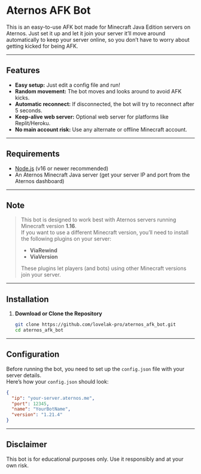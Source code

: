 # Aternos AFK Bot

This is an easy-to-use AFK bot made for Minecraft Java Edition servers on Aternos. Just set it up and let it join your server it’ll move around automatically to keep your server online, so you don’t have to worry about getting kicked for being AFK.

---

## Features

- **Easy setup:** Just edit a config file and run!
- **Random movement:** The bot moves and looks around to avoid AFK kicks.
- **Automatic reconnect:** If disconnected, the bot will try to reconnect after 5 seconds.
- **Keep-alive web server:** Optional web server for platforms like Replit/Heroku.
- **No main account risk:** Use any alternate or offline Minecraft account.

---

## Requirements

- [Node.js](https://nodejs.org/) (v16 or newer recommended)
- An Aternos Minecraft Java server (get your server IP and port from the Aternos dashboard)

---

## Note

> This bot is designed to work best with Aternos servers running Minecraft version **1.16**.  
> If you want to use a different Minecraft version, you’ll need to install the following plugins on your server:
>
> - **ViaRewind**
> - **ViaVersion**
>
> These plugins let players (and bots) using other Minecraft versions join your server.

---

## Installation

1. **Download or Clone the Repository**

   ```sh
   git clone https://github.com/lovelak-pro/aternos_afk_bot.git
   cd aternos_afk_bot
   ```

---

## Configuration

Before running the bot, you need to set up the `config.json` file with your server details.  
Here’s how your `config.json` should look:

```json
{
  "ip": "your-server.aternos.me",
  "port": 12345,
  "name": "YourBotName",
  "version": "1.21.4"
}
```

---

## Disclaimer

This bot is for educational purposes only. Use it responsibly and at your own risk.
